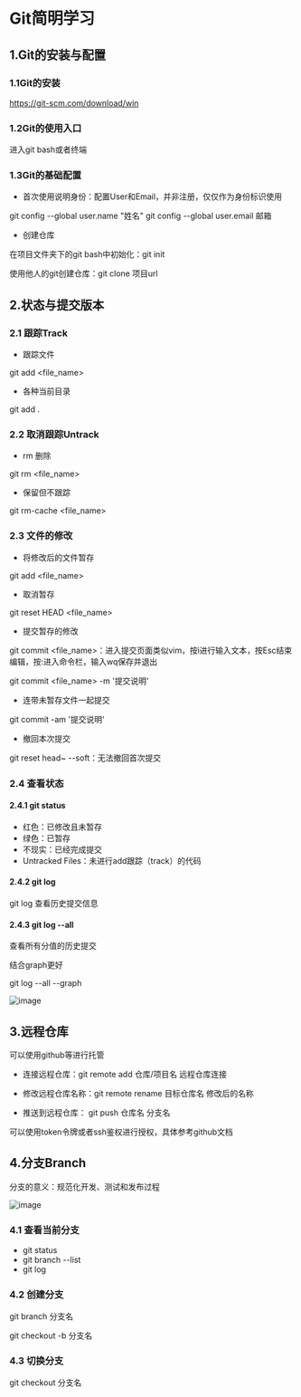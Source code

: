 # Git简明学习
## 1.Git的安装与配置
### 1.1Git的安装

https://git-scm.com/download/win

### 1.2Git的使用入口

进入git bash或者终端

### 1.3Git的基础配置

* 首次使用说明身份：配置User和Email，并非注册，仅仅作为身份标识使用

git config --global user.name "姓名"
git config --global user.email 邮箱

* 创建仓库

在项目文件夹下的git bash中初始化：git init 

使用他人的git创建仓库：git clone 项目url

## 2.状态与提交版本

### 2.1 跟踪Track

* 跟踪文件

git add <file_name>

* 各种当前目录

git add .

### 2.2 取消跟踪Untrack

* rm 删除

git rm <file_name>

* 保留但不跟踪

git rm-cache <file_name>

### 2.3 文件的修改

* 将修改后的文件暂存

git add <file_name>

* 取消暂存

git reset HEAD <file_name>

* 提交暂存的修改

git commit <file_name>：进入提交页面类似vim，按i进行输入文本，按Esc结束编辑，按:进入命令栏，输入wq保存并退出

git commit <file_name> -m '提交说明'

* 连带未暂存文件一起提交

git commit -am '提交说明'

*  撤回本次提交

git reset head~ --soft：无法撤回首次提交

### 2.4 查看状态

#### 2.4.1 git status

* 红色：已修改且未暂存
* 绿色：已暂存
* 不现实：已经完成提交
* Untracked Files：未进行add跟踪（track）的代码

#### 2.4.2 git log

git log 查看历史提交信息

#### 2.4.3 git log --all

查看所有分值的历史提交

结合graph更好

git log --all --graph

![image](https://github.com/sweetbeaner/PythonLearning/assets/45441850/e44e9d5c-6589-45a9-b080-a81e8d21d5fb)

## 3.远程仓库

可以使用github等进行托管

* 连接远程仓库：git remote add 仓库/项目名 远程仓库连接

* 修改远程仓库名称：git remote rename 目标仓库名 修改后的名称 

* 推送到远程仓库： git push 仓库名 分支名

可以使用token令牌或者ssh鉴权进行授权，具体参考github文档

## 4.分支Branch

分支的意义：规范化开发、测试和发布过程

![image](https://github.com/sweetbeaner/PythonLearning/assets/45441850/e2174dfe-a849-4773-983e-8d12aa3e7550)

### 4.1 查看当前分支

* git status
* git branch --list
* git log

### 4.2 创建分支

git branch 分支名

git checkout -b 分支名

### 4.3 切换分支

git checkout 分支名

